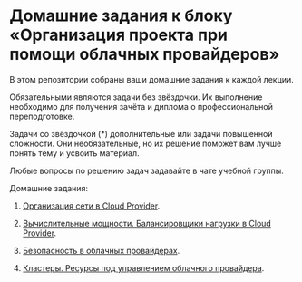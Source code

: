 # Домашние задания к блоку «Организация проекта при помощи облачных провайдеров»

В этом репозитории собраны ваши домашние задания к каждой лекции. 

Обязательными являются задачи без звёздочки. Их выполнение необходимо для получения зачёта и диплома о профессиональной переподготовке.

Задачи со звёздочкой (*) дополнительные или задачи повышенной сложности. Они необязательные, но их решение поможет вам лучше понять тему и усвоить материал.

Любые вопросы по решению задач задавайте в чате учебной группы.

Домашние задания:

1. [Организация сети в Cloud Provider](12.1.md).

2. [Вычислительные мощности. Балансировщики нагрузки в Cloud Provider](12.2.md).

3. [Безопасность в облачных провайдерах](12.3.md).

4. [Кластеры. Ресурсы под управлением облачного провайдера](12.4.md).
